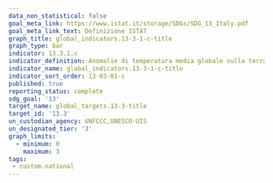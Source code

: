 ```yaml
---
data_non_statistical: false
goal_meta_link: https://www.istat.it/storage/SDGs/SDG_13_Italy.pdf
goal_meta_link_text: Definizione ISTAT
graph_title: global_indicators.13-3-1-c-title
graph_type: bar
indicator: 13.3.1.c
indicator_definition: Anomalie di temperatura media globale sulla terraferma e in Italia, rispetto ai valori climatologici normali (1961-1990)
indicator_name: global_indicators.13-3-1-c-title
indicator_sort_order: 13-03-01-c
published: true
reporting_status: complete
sdg_goal: '13'
target_name: global_targets.13-3-title
target_id: '13.3'
un_custodian_agency: UNFCCC,UNESCO-UIS
un_designated_tier: '3'
graph_limits:
  - minimum: 0
    maximum: 3
tags:
 - custom.national
---
```

